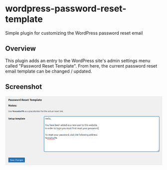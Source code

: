 # wordpress-password-reset-template
Simple plugin for customizing the WordPress password reset email

## Overview
This plugin adds an entry to the WordPress site's admin settings menu called "Password Reset Template".
From here, the current password reset email template can be changed / updated.

## Screenshot
![plugin settings showing textarea and save button](https://github.com/theandrew168/wordpress-password-reset-template/blob/main/images/plugin_settings.png)
